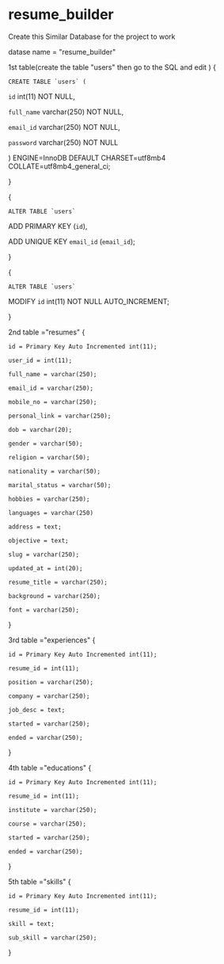 ﻿# resume_builder


Create this Similar Database for the project to work 

datase name  = "resume_builder"

1st table(create the table "users" then go to the SQL and edit )
{
    
    CREATE TABLE `users` (
  
  `id` int(11) NOT NULL,
  
  `full_name` varchar(250) NOT NULL,
  
  `email_id` varchar(250) NOT NULL,
  
  `password` varchar(250) NOT NULL

) ENGINE=InnoDB DEFAULT 
CHARSET=utf8mb4 
COLLATE=utf8mb4_general_ci;

}

{
    
    ALTER TABLE `users`
  
  ADD PRIMARY KEY (`id`),
  
  ADD UNIQUE KEY `email_id` (`email_id`);

}

{
    
    ALTER TABLE `users`
  
  MODIFY `id` int(11) NOT NULL 
  AUTO_INCREMENT;

}


2nd table ="resumes"
{

    id = Primary Key Auto Incremented int(11);

    user_id = int(11);

    full_name = varchar(250);

    email_id = varchar(250);

    mobile_no = varchar(250);

    personal_link = varchar(250);

    dob = varchar(20);

    gender = varchar(50);

    religion = varchar(50);

    nationality = varchar(50);

    marital_status = varchar(50);

    hobbies = varchar(250);

    languages = varchar(250)

    address = text;

    objective = text;

    slug = varchar(250);

    updated_at = int(20);

    resume_title = varchar(250);

    background = varchar(250);

    font = varchar(250);

}

3rd table ="experiences"
{
 
    id = Primary Key Auto Incremented int(11);

    resume_id = int(11);

    position = varchar(250);

    company = varchar(250);

    job_desc = text;

    started = varchar(250);

    ended = varchar(250);

}

4th table ="educations"
{

    id = Primary Key Auto Incremented int(11);

    resume_id = int(11);	

    institute = varchar(250);	

    course = varchar(250);

    started = varchar(250);

    ended = varchar(250);

}

5th table ="skills"
{

    id = Primary Key Auto Incremented int(11);	

    resume_id = int(11);

    skill = text;	

    sub_skill = varchar(250);

}
      